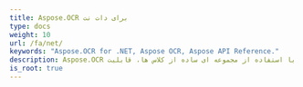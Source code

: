 ```yaml
---
title: Aspose.OCR برای دات نت
type: docs
weight: 10
url: /fa/net/
keywords: "Aspose.OCR for .NET, Aspose OCR, Aspose API Reference."
description: Aspose.OCR برای دات نت یک جزء تشخیص کاراکتر است که به توسعه دهندگان اجازه می دهد تا با استفاده از مجموعه ای ساده از کلاس ها، قابلیت OCR را به برنامه های دات نت خود اضافه کنند.
is_root: true
---
```

